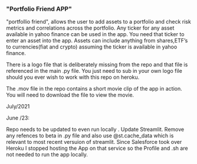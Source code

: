  ### "Portfolio Friend APP"

"portfollio friend", allows the user to add assets to a portfolio and check risk metrics and correlations across the portfolio. Any ticker for any asset available in yahoo finance can be used in the app. You need that ticker to enter an asset into the app. Assets can include anything from shares,ETF’s to currencies(fiat and crypto) assuming the ticker is available in yahoo finance.

There is a logo file that is deliberately missing from the repo and that file is referenced in the main .py file. You just need to sub in your own logo file should you ever wish to work with this repo on heroku.

The .mov file in the repo contains a short movie clip of the app in action. You will need to download the file to view the movie.

July/2021



June /23: 

Repo needs to be updated to even run locally . Update Streamlit. Remove any refences to beta in .py file and also use @st.cache_data  which is relevant to most recent versuion of streamlit.  Since Salesforce took over Heroku I stopped hosting the App on that service so the Profile and .sh are not needed to run the app locally. 
